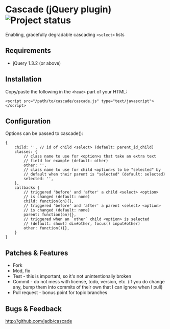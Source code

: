 # Cascade (jQuery plugin) ![Project status](http://stillmaintained.com/jadb/jquery-cascade.png)

Enabling, gracefully degradable cascading `<select>` lists

## Requirements

* jQuery 1.3.2 (or above)

## Installation

Copy/paste the following in the `<head>` part of your HTML:

	<script src="/path/to/cascade/cascade.js" type="text/javascript"></script>
   <script type="text/javascript" charset="utf-8">
      $(document).ready(function() {
         $('#parent_id').cascade();
      });
   </script>

## Configuration

Options can be passed to cascade():

	{
		child: '', // id of child <select> (default: parent_id_child)
		classes: {
			// class name to use for <option>s that take an extra text
			// field for example (default: other)
			other: '',
			// class name to use for child <option>s to be "selected" by
			// default when their parent is "selected" (default: selected)
			selected: '',
		},
		callbacks {
			// triggered 'before' and 'after' a child <select> <option>
			// is changed (default: none)
			child: function(on){},
			// triggered 'before' and 'after' a parent <select> <option>
			// is changed (default: none)
			parent: function(on){},
			// triggered when an `other` child <option> is selected
			// (default: show() div#other, focus() input#other)
			other: function(){},
		}
	}

## Patches & Features

* Fork
* Mod, fix
* Test - this is important, so it's not unintentionally broken
* Commit - do not mess with license, todo, version, etc. (if you do change any, bump them into commits of their own that I can ignore when I pull)
* Pull request - bonus point for topic branches

## Bugs & Feedback

http://github.com/jadb/cascade